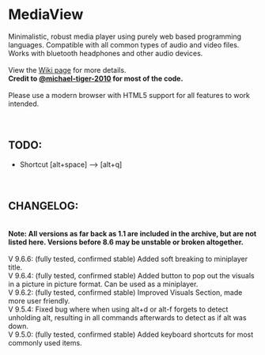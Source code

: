 # MediaView
Minimalistic, robust media player using purely web based programming languages. Compatible with all common types of audio and video files. Works with bluetooth headphones and other audio devices.
<br><br>View the <a href="https://github.com/RJRock12/MediaView/wiki">Wiki page</a> for more details.<br>
**Credit to <a href="https://github.com/michael-tiger-2010">@michael-tiger-2010</a> for most of the code.**<br>
<br>
Please use a modern browser with HTML5 support for all features to work intended.<br>
<br><br>
## TODO: <br>
- Shortcut [alt+space] --> [alt+q]<br>
<br><br>
## CHANGELOG:<br>
<br>
<b>Note: All versions as far back as 1.1 are included in the archive, but are not listed here. Versions before 8.6 may be unstable or broken altogether.</b><br><br>
V 9.6.6: (fully tested, confirmed stable) Added soft breaking to miniplayer title. <br>
V 9.6.4: (fully tested, confirmed stable) Added button to pop out the visuals in a picture in picture format. Can be used as a miniplayer. <br>
V 9.6.2: (fully tested, confirmed stable) Improved Visuals Section, made more user friendly.<br>
V 9.5.4: Fixed bug where when using alt+d or alt-f forgets to detect unholding alt, resulting in all commands afterwards to detect as if alt was down.<br>
V 9.5.0: (fully tested, confirmed stable) Added keyboard shortcuts for most commonly used items.<br>
